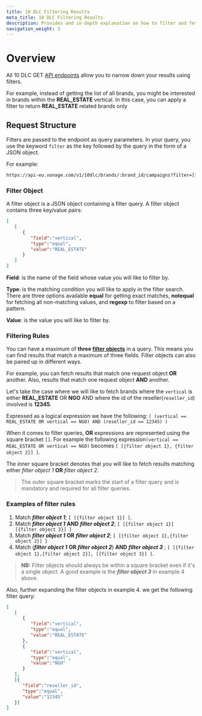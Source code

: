 ```yaml
---
title: 10 DLC Filtering Results
meta_title: 10 DLC Filtering Results 
description: Provides and in-depth explanation on how to filter and fetch results containing specific keyword combinations. 
navigation_weight: 3
---
```


# Overview

All 10 DLC GET [API endpoints](/api/10dlc) allow you to narrow down your results using filters.

For example, instead of getting the list of all brands, you might be interested in brands within the **REAL_ESTATE** vertical. In this case, you can apply a filter to return **REAL_ESTATE** related brands only 

## Request Structure
Filters are passed to the endpoint as query parameters. In your query, you use the keyword `filter` as the key followed by the query in the form of a JSON object.

For example:

```sh
https://api-eu.vonage.com/v1/10dlc/brands/:brand_id/campaigns?filter=[[{"field":"vertical","type":"equal","value":"REAL_ESTATE"}]]
```

### Filter Object 
A filter object is a JSON object containing a filter query. A filter object contains three key/value pairs:

```json
[
   [
      {
         "field":"vertical",
         "type":"equal",
         "value":"REAL_ESTATE"
      }
   ]
]
```

**Field**: is the name of the field whose value you will like to filter by.

**Type**: is the matching condition you will like to apply in the filter search. There are three options available **equal** for getting exact matches, **notequal** for fetching all non-matching values, and **regexp** to filter based on a pattern.

**Value**: is the value you will like to filter by. 

### Filtering Rules
You can have a maximum of **three [filter objects](#filter-object)** in a query. This means you can find results that match a maximum of three fields. Filter objects can also be paired up in different ways.

For example, you can fetch results that match one request object **OR** another. Also, results that match one request object **AND** another.


Let's take the case where we will like to fetch brands where the `vertical` is either **REAL_ESTATE** OR **NGO** AND where the id of the reseller(`reseller_id`) involved is **12345**.

Expressed as a logical expression we have the following: `( (vertical == REAL_ESTATE OR vertical == NGO) AND (reseller_id == 12345) )`

When it comes to filter queries, **OR** expressions are represented using the square bracket `[]`. 
For example the following expression`(vertical == REAL_ESTATE OR vertical == NGO)` becomes `[ [{filter object 1}, {filter object 2}] ]`.

The inner square bracket denotes that you will like to fetch results matching either *filter object 1* **OR** *filter object 2*.

> The outer square bracket marks the start of a filter query and is mandatory and required for all filter queries.

### Examples of filter rules
1. Match ***filter object 1***; `[ [{filter object 1}] ]`.
2. Match ***filter object 1*** **AND** ***filter object 2***; `[ [{filter object 1}] [{filter object 2}] ]`
3. Match ***filter object 1*** **OR** ***filter object 2***;  `[ [{filter object 1},{filter object 2}] ]`
4. Match (***filter object 1*** **OR** ***filter object 2***) **AND** ***filter object 3*** ; `[ [{filter object 1},{filter object 2}], [{filter object 3}] ]`.

> **NB:** Filter objects should always be within a square bracket even if it's a single object. A good example is the ***filter object 3*** in example 4 above.

Also, further expanding the filter objects in example 4. we get the following filter query:

```json
[
   [
      {
         "field":"vertical",
         "type":"equal",
         "value":"REAL_ESTATE"
      },
      {
         "field":"vertical",
         "type":"equal",
         "value":"NGO"
      }
   ],
   [{
      "field":"reseller_id",
      "type":"equal",
      "value":"12345"
   }]
]
```